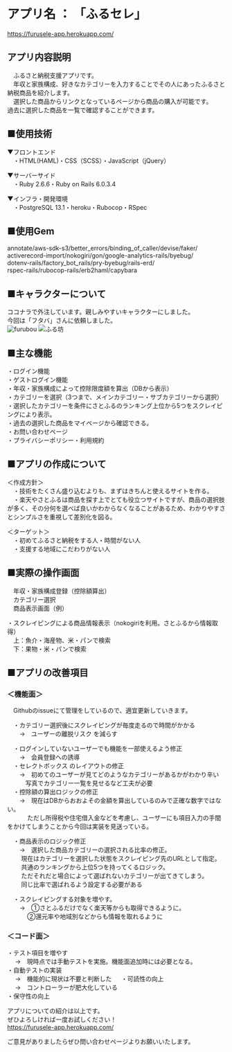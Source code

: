 # アプリ名 ： 「ふるセレ」  
https://furusele-app.herokuapp.com/  

## アプリ内容説明  
　ふるさと納税支援アプリです。  
　年収と家族構成、好きなカテゴリーを入力することでその人にあったふるさと納税商品を紹介します。  
　選択した商品からリンクとなっているページから商品の購入が可能です。　　
　過去に選択した商品を一覧で確認することができます。　　
  
## ■使用技術  
▼フロントエンド  
　・HTML(HAML)・CSS（SCSS）・JavaScript（jQuery）  　
  
▼サーバーサイド  
　・Ruby 2.6.6・Ruby on Rails 6.0.3.4  
  
▼インフラ・開発環境  
　・PostgreSQL 13.1・heroku・Rubocop・RSpec  
   
  
## ■使用Gem  
annotate/aws-sdk-s3/better_errors/binding_of_caller/devise/faker/  
activerecord-import/nokogiri/gon/google-analytics-rails/byebug/  
dotenv-rails/factory_bot_rails/pry-byebug/rails-erd/  
rspec-rails/rubocop-rails/erb2haml/capybara  
  
  
## ■キャラクターについて  
  
ココナラで外注しています。親しみやすいキャラクターにしました。  
今回は「フタバ」さんに依頼しました。  
![furubou](fullbou.png)
![ふる坊](fillbou.png)
  
  
## ■主な機能  
・ログイン機能  
・ゲストログイン機能  
・年収・家族構成によって控除限度額を算出（DBから表示）  
・カテゴリーを選択（3つまで、メインカテゴリー・サブカテゴリーから選択）  
・選択したカテゴリーを条件にさとふるのランキング上位から5つをスクレイピングにより表示。  
・過去の選択した商品をマイページから確認できる。  
・お問い合わせページ  
・プライバシーポリシー・利用規約  
   
  
## ■アプリの作成について  
＜作成方針＞  
　・技術をたくさん盛り込むよりも、まずはきちんと使えるサイトを作る。  
　・楽天やさとふるは商品を探す上でとても役立つサイトですが、商品の選択肢が多く、その分何を選べば良いかわからなくなることがあるため、わかりやすさとシンプルさを重視して差別化を図る。  
  
＜ターゲット＞  
　・初めてふるさと納税をする人・時間がない人  
　・支援する地域にこだわりがない人  
   
## ■実際の操作画面  
　年収・家族構成登録（控除額算出）  
　カテゴリー選択  
　商品表示画面（例）  
  
・スクレイピングによる商品情報表示（nokogiriを利用。さとふるから情報取得）  
　上：魚介・海産物、米・パンで検索  
　下：果物・米・パンで検索  
   
## ■アプリの改善項目  
### ＜機能面＞  
　Githubのissueにて管理をしているので、適宜更新していきます。  
  
　・カテゴリー選択後にスクレイピングが毎度走るので時間がかかる  
　　→　ユーザーの離脱リスク を減らす  
  
　・ログインしていないユーザーでも機能を一部使えるよう修正  
　　→　会員登録への誘導  
　・セレクトボックス のレイアウトの修正  
　　→　初めてのユーザーが見てどのようなカテゴリーがあるかがわかり辛い  
 　　　写真でカテゴリー一覧を見せるなど工夫が必要  
　・控除額の算出ロジックの修正  
　　→　現在はDBからおおよその金額を算出しているのみで正確な数字ではない。  
　 　　ただし所得税や住宅借入金などを考慮し、ユーザーにも項目入力の手間をかけてしまうことから今回は実装を見送っている。  
  
　・商品表示のロジック修正  
　　→　選択した商品カテゴリーの選択される比率の修正。  
　　 現在はカテゴリーを選択した状態をスクレイピング先のURLとして指定。  
　　 共通のランキングから上位5つを持ってくるロジック。  
　　 ただそれだと場合によって選ばれないカテゴリーが出てきてしまう。  
　　 同じ比率で選ばれるよう設定する必要がある  
  
　・スクレイピングする対象を増やす。  
　　→　①さとふるだけでなく楽天等からも取得できるように。  
　　　 ②還元率や地域別などからも情報を取れるように  
  
### ＜コード面＞  
 ・テスト項目を増やす  
　 →　現時点では手動テストを実施。機能面追加時には必要となる。  
 ・自動テストの実装    
　 →　機能的に現状は不要と判断した  　
 ・可読性の向上  
　 →　コントローラーが肥大化している  
 ・保守性の向上  
  
アプリについての紹介は以上です。  
ぜひよろしければ一度お試しください！  
https://furusele-app.herokuapp.com/  
  
  
ご意見がありましたらぜひ問い合わせページよりお願いいたします。  
  
